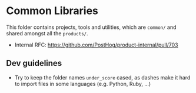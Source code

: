 # Common Libraries

This folder contains projects, tools and utilities, which are `common/` and shared amongst all the `products/`.

- Internal RFC: https://github.com/PostHog/product-internal/pull/703

## Dev guidelines

- Try to keep the folder names `under_score` cased, as dashes make it hard to import files in some languages (e.g. Python, Ruby, ...)
